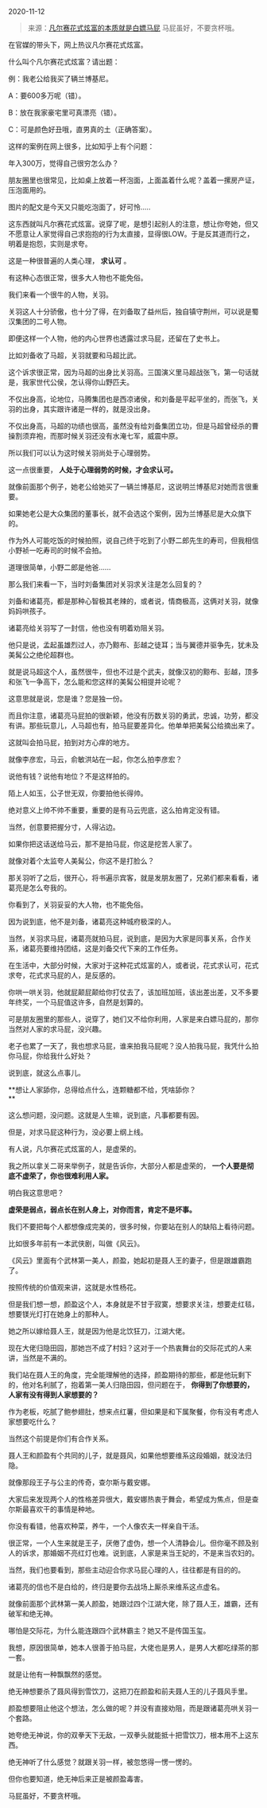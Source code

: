 2020-11-12

> 来源：[凡尔赛花式炫富的本质就是白嫖马屁](http://mp.weixin.qq.com/s?__biz=MzU0MjYwNDU2Mw==&mid=2247493677&idx=2&sn=8c686a1f47573a22096c4e2ccfe55827&chksm=fb1a8451cc6d0d47ee11e399f9f8458d9dffe46d828667864521048ac665958fbf907852839d&scene=27#wechat_redirect)
> 马屁虽好，不要贪杯哦。

在官媒的带头下，网上热议凡尔赛花式炫富。  

  

什么叫个凡尔赛花式炫富？请出题：  

  

例：我老公给我买了辆兰博基尼。  

  

A：要600多万呢（错）。  

B：放在我家豪宅里可真漂亮（错）。

C：可是颜色好丑哦，直男真的土（正确答案）。

  

这样的案例在网上很多，比如知乎上有个问题：  

  

年入300万，觉得自己很穷怎么办？

  

朋友圈里也很常见，比如桌上放着一杯泡面，上面盖着什么呢？盖着一摞房产证，压泡面用的。  

  

图片的配文是今天又只能吃泡面了，好可怜.....  

  

这东西就叫凡尔赛花式炫富。说穿了呢，是想引起别人的注意，想让你夸她，但又不愿意让人家觉得自己求抱抱的行为太直接，显得很LOW。于是反其道而行之，明着是抱怨，实则是求夸。  

  

这是一种很普遍的人类心理， **求认可** 。

  

有这种心态很正常，很多大人物也不能免俗。

  

我们来看一个很牛的人物，关羽。  

  

关羽这人十分骄傲，也十分了得，在刘备取了益州后，独自镇守荆州，可以说是蜀汉集团的二号人物。

  

即便这样一个人物，他的内心世界也透露过求马屁，还留在了史书上。  

  

比如刘备收了马超，关羽就要和马超比武。  

  

这个诉求很正常，因为马超的出身比关羽高。三国演义里马超战张飞，第一句话就是，我家世代公侯，怎认得你山野匹夫。

  

不仅出身高，论地位，马腾集团也是西凉诸侯，和刘备是平起平坐的，而张飞，关羽的出身，其实跟许诸是一样的，就是没出身。

  

不仅出身高，马超的功绩也很高，虽然没有给刘备集团立功，但是马超曾经杀的曹操割须弃袍，而那时候关羽还没有水淹七军，威震中原。

  

所以我们可以认为这时候关羽尚处于心理弱势。  

  

这一点很重要， **人处于心理弱势的时候，才会求认可。**  

  

就像前面那个例子，她老公给她买了一辆兰博基尼，这说明兰博基尼对她而言很重要。  

  

如果她老公是大众集团的董事长，就不会选这个案例，因为兰博基尼是大众旗下的。

  

作为外人可能吃饭的时候拍照，说自己终于吃到了小野二郎先生的寿司，但我相信小野祯一吃寿司的时候不会拍。

  

道理很简单，小野二郎是他爸......

  

那么我们来看一下，当时刘备集团对关羽求关注是怎么回复的？  

  

刘备和诸葛亮，都是那种心智极其老辣的，或者说，情商极高，这俩对关羽，就像妈妈哄孩子。

  

诸葛亮给关羽写了一封信，他也没有明着劝阻关羽。  

  

他只是说，孟起虽雄烈过人，亦乃黥布、彭越之徒耳；当与翼德并驱争先，犹未及美髯公之绝伦超群也。

  

就是说马超这个人，虽然很牛，但也不过是个武夫，就像汉初的黥布、彭越，顶多和张飞一争高下，怎么能和您这样的美髯公相提并论呢？

  

这意思就是说，您是谁？您是独一份。

  

而且你注意，诸葛亮马屁拍的很新颖，他没有历数关羽的勇武，忠诚，功劳，都没有讲。那些玩意儿，人马超也有，拍马屁要差异化。他单单把美髯公给摘出来了。

  

这就叫会拍马屁，拍到对方心痒的地方。

  

就像李彦宏，马云，俞敏洪站在一起，你怎么拍李彦宏？

  

说他有钱？说他有地位？不是这样拍的。

  

陌上人如玉，公子世无双，你要拍他长得帅。

  

绝对意义上帅不帅不重要，重要的是有马云兜底，这么拍肯定没有错。

  

当然，创意要把握分寸，人得沾边。  

  

如果你把这话送给马云，那不是拍马屁，你这是挖苦人家了。

  

就像对着个太监夸人美髯公，你这不是打脸么？  

  

那关羽听了之后，很开心，将书遍示宾客，就是发朋友圈了，兄弟们都来看看，诸葛亮是怎么夸我的。

  

你看到了，关羽妥妥的大人物，也不能免俗。  

  

因为说到底，他不是刘备，诸葛亮这种城府极深的人。

  

当然，关羽求马屁，诸葛亮就拍马屁，说到底，是因为大家是同事关系，合作关系，诸葛亮要维持团结，这是刘备交代下来的工作任务。

  

在生活中，大部分时候，大家对于这种花式炫富的人，或者说，花式求认可，花式求夸，花式求马屁的人，是反感的。

  

你哄一哄关羽，他就屁颠屁颠给你打仗去了，该加班加班，该出差出差，又不多要年终奖，一个马屁值这许多，自然是划算的。  

  

可是朋友圈里的那些人，说穿了，她们又不给你利用，人家是来白嫖马屁的，那你当然对人家的求马屁，没兴趣。

  

老子也累了一天了，我也想求马屁，谁来拍我马屁呢？没人拍我马屁，我凭什么拍你马屁，你给我什么好处？

  

说到底，就这么点事儿。  

  

 **想让人家舔你，总得给点什么，连颗糖都不给，凭啥舔你？  
**

  

这么想问题，没问题。这就是人生嘛，说到底，凡事都要有因。  

  

但是，对求马屁这种行为，没必要上纲上线。  

  

有人说，凡尔赛花式炫富的人，是虚荣的。  

  

我之所以拿关二哥来举例子，就是告诉你，大部分人都是虚荣的， **一个人要是彻底不虚荣了，你也很难利用人家。**  

  

明白我这意思吧？  

  

 **虚荣是弱点，弱点长在别人身上，对你而言，肯定不是坏事。**

  

我们不要把每个人都想像成完美的，很多时候，你要站在别人的缺陷上看待问题。  

  

比如很多年前有一本武侠剧，叫做《风云》。

  

《风云》里面有个武林第一美人，颜盈，她起初是聂人王的妻子，但是跟雄霸跑了。

  

按照传统的价值观来讲，这就是水性杨花。  

  

但是我们想一想，颜盈这个人，本身就是不甘于寂寞，想要求关注，想要走红毯，想要镁光灯打在她身上的那种人。

  

她之所以嫁给聂人王，就是因为他是北饮狂刀，江湖大佬。

  

现在大佬归隐田园，那她岂不成了村妇？这对于一个热衷舞台的交际花式的人来讲，当然是不满的。  

  

我们站在聂人王的角度，完全能理解他的选择，颜盈期待的那些，都是他玩剩下的，他对名利腻了，抱着第一美人归隐田园，但问题在于，
**你得到了你想要的，人家有没有得到人家想要的？**

  

作为老板，吃腻了鲍参翅肚，想来点红薯，但如果是和下属聚餐，你有没有考虑人家想要吃什么？  

  

当然这个前提是你们有合作关系。  

  

聂人王和颜盈有个共同的儿子，就是聂风，如果他想要维系这段婚姻，就没法归隐。

  

就像那段王子与公主的传奇，查尔斯与戴安娜。  

  

大家后来发现两个人的性格差异很大，戴安娜热衷于舞会，希望成为焦点，但是查尔斯最喜欢干的事情是种地。  

  

你没有看错，他喜欢种菜，养牛，一个人像农夫一样亲自干活。

  

很正常，一个人生来就是王子，厌倦了虚伪，想一个人清静会儿。但你毫不顾及别人的诉求，那婚姻不亮红灯也难。说到底，人家是来当王妃的，不是来当农妇的。  

  

当然，我们也要看到，那些主动迎合你求马屁心理的人，往往都是有目的的。  

  

诸葛亮的信也不是白给的，终归是要你去战场上厮杀来维系这点虚名。  

  

就像前面那个武林第一美人颜盈，她跟过四个江湖大佬，除了聂人王，雄霸，还有破军和绝无神。  

  

哪怕是交际花，为什么能连跟四个武林霸主？她又不是传国玉玺。  

  

我想，原因很简单，她本人很善于拍马屁，大佬也是男人，是男人大都吃绿茶的那一套。

  

就是让他有一种飘飘然的感觉。  

  

绝无神想要杀了聂风得到雪饮刀，这把刀在颜盈和前夫聂人王的儿子聂风手里。

  

颜盈想要阻止他这个想法，怎么做的呢？并没有直接劝阻，而是跟诸葛亮哄关羽一个套路。

  

她夸绝无神说，你的双拳天下无敌，一双拳头就能抵十把雪饮刀，根本用不上这东西。

  

绝无神听了什么感觉？就跟关羽一样，被忽悠得一愣一愣的。

  

但你也要知道，绝无神后来正是被颜盈毒害。

  

马屁虽好，不要贪杯哦。

